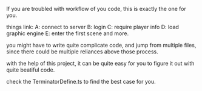 If you are troubled with workflow of you code, this is exactly the one for you.

things link:
  A: connect to server
  B: login
  C: require player info
  D: load graphic engine
  E: enter the first scene
  and more.

you might have to write quite complicate code, and jump from multiple files, since there could be multiple reliances above those process.

with the help of this project, it can be quite easy for you to figure it out with quite beatiful code.

check the TerminatorDefine.ts to find the best case for you.
